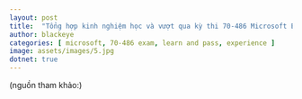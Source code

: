 ```yaml
---
layout: post
title:  "Tổng hợp kinh nghiệm học và vượt qua kỳ thi 70-486 Microsoft Exam"
author: blackeye
categories: [ microsoft, 70-486 exam, learn and pass, experience ]
image: assets/images/5.jpg
dotnet: true
---
```


(nguồn tham khảo:)
